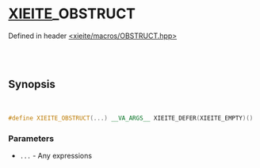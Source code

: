 # [XIEITE](../macros.md)\_OBSTRUCT
Defined in header [<xieite/macros/OBSTRUCT.hpp>](../../include/xieite/macros/OBSTRUCT.hpp)

<br/><br/>

## Synopsis

<br/>

```cpp
#define XIEITE_OBSTRUCT(...) __VA_ARGS__ XIEITE_DEFER(XIEITE_EMPTY)()
```
### Parameters
- `...` - Any expressions
